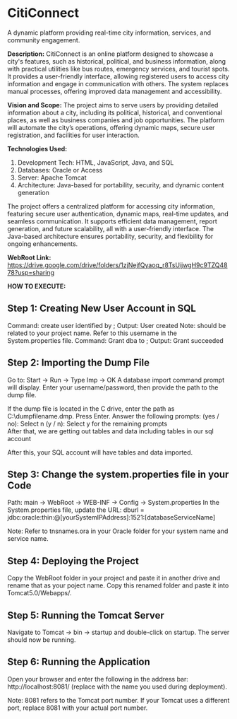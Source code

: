 # CitiConnect
A dynamic platform providing real-time city information, services, and community engagement.

**Description:** 
CitiConnect is an online platform designed to showcase a city's features, such as historical, political, and business information, along with practical utilities like bus routes, emergency services, and tourist spots. It provides a user-friendly interface, allowing registered users to access city information and engage in communication with others. The system replaces manual processes, offering improved data management and accessibility.

**Vision and Scope:**
The project aims to serve users by providing detailed information about a city, including its political, historical, and conventional places, as well as business companies and job opportunities. The platform will automate the city’s operations, offering dynamic maps, secure user registration, and facilities for user interaction.

**Technologies Used:**
1. Development Tech: HTML, JavaScript, Java, and SQL
2. Databases: Oracle or Access
3. Server: Apache Tomcat
4. Architecture: Java-based for portability, security, and dynamic content generation

The project offers a centralized platform for accessing city information, featuring secure user authentication, dynamic maps, real-time updates, and seamless communication. It supports efficient data management, report generation, and future scalability, all with a user-friendly interface. The Java-based architecture ensures portability, security, and flexibility for ongoing enhancements.

****WebRoot Link:**** https://drive.google.com/drive/folders/1zjNejfQyaoq_r8TsUijwgH9c9TZQ4878?usp=sharing 



**HOW TO EXECUTE:**

Step 1: Creating New User Account in SQL
----------------------------------------
Command: create user <username> identified by <password>;
  Output: User created
  Note: <username> should be related to your project name. Refer to this username in the System.properties file.
Command: Grant dba to <username>;
  Output: Grant succeeded

Step 2: Importing the Dump File
--------------------------------
Go to: Start -> Run -> Type Imp -> OK
A database import command prompt will display. Enter your username/password, then provide the path to the dump file.

If the dump file is located in the C drive, enter the path as C:\dumpfilename.dmp.
  Press Enter. Answer the following prompts:
  (yes / no): Select n
  (y / n): Select y for the remaining prompts  
  After that, we are getting out tables and data including tables in our sql account

After this, your SQL account will have tables and data imported.

Step 3: Change the system.properties file in your Code
------------------------------------------------------
Path: main -> WebRoot -> WEB-INF -> Config -> System.properties
In the System.properties file, update the URL:
        dburl = jdbc:oracle:thin:@[yourSystemIPAddress]:1521:[databaseServiceName]

Note: Refer to tnsnames.ora in your Oracle folder for your system name and service name.	

Step 4: Deploying the Project
-----------------------------
Copy the WebRoot folder in your project and paste it in another drive and rename that as your poject name.
Copy this renamed folder and paste it into Tomcat5.0/Webapps/.

Step 5: Running the Tomcat Server
---------------------------------
Navigate to Tomcat -> bin -> startup and double-click on startup.
The server should now be running.

Step 6: Running the Application
-------------------------------
Open your browser and enter the following in the address bar:
http://localhost:8081/<projectname> (replace <projectname> with the name you used during deployment).

Note: 8081 refers to the Tomcat port number. If your Tomcat uses a different port, replace 8081 with your actual port number.

